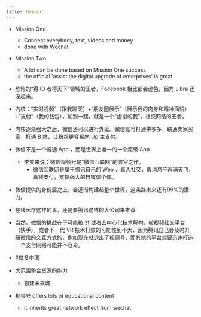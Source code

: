 ```yaml
---
title: Tencent
---
```


- Mission One
  - Connect everybody, text, videos and money
  - done with Wechat
- Mission Two
  - A lot can be done based on Mission One success
  - the official 'assist the digital upgrade of enterprises' is great

 - 恐怖的“得 ID 者得天下”领域的王者，Facebook 相比都会逊色，因为 Libra 还没起来。
  - 内核：“实时视频”（跟我聊天）+“朋友圈展示”（展示我的肉身和精神面貌）+“支付”（我的钱包），加到一起，就是一个“虚拟的我”，社交网络的王者。
  - 内核逐渐强大之后，微信还可以进行外延。微信账号打通拼多多，联通卖家买家，打通 B 站，让粉丝更容易向 Up 主支付。
  - 微信不是一个普通 App ，而是世界上唯一的一个超级 App 
    - 李笑来说：微信视频号是“微信互联网”的收官之作。
      - 微信互联网是属于腾讯自己的 Web ，真人社交，假消息不再满天飞，真钱支付，支撑强大的自媒体个体。
  - 微信提供的身份层之上，会逐渐构建起整个世界，这条路未来还有99%的潜力。
  - 在线医疗这样的事，还是要腾讯这样的大公司来推荐
  - 当然，微信的挑战在于可能被 zf 或者去中心化技术解构，被视频社交平台（快手），或者下一代 VR 技术打败的可能性到不大，因为腾讯自己会及时升级微信的交互方式的，例如现在就退出了视频号，而其他的平台想要迅速打造一个支付网络可能并不容易。
  - #做多中国

- 大范围整合资源的能力
  - 自建未来城
- 视频号 offers lots of educational content
  - it inherits great network effect from wechat
